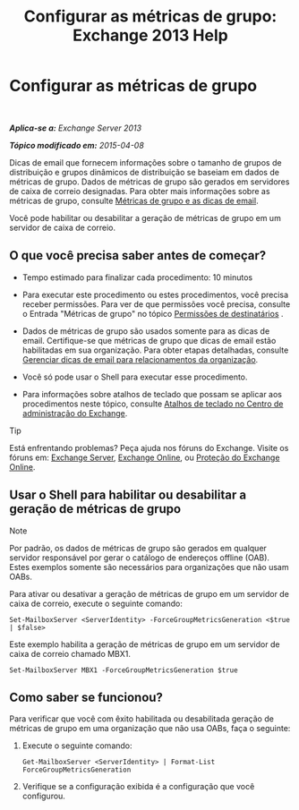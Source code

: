 ﻿---
title: 'Configurar as métricas de grupo: Exchange 2013 Help'
TOCTitle: Configurar as métricas de grupo
ms:assetid: 76ccd6a7-e2ec-42f4-9ab3-e8cc257ac896
ms:mtpsurl: https://technet.microsoft.com/pt-br/library/JJ649327(v=EXCHG.150)
ms:contentKeyID: 50485946
ms.date: 05/22/2018
mtps_version: v=EXCHG.150
ms.translationtype: MT
---

# Configurar as métricas de grupo

 

_**Aplica-se a:** Exchange Server 2013_

_**Tópico modificado em:** 2015-04-08_

Dicas de email que fornecem informações sobre o tamanho de grupos de distribuição e grupos dinâmicos de distribuição se baseiam em dados de métricas de grupo. Dados de métricas de grupo são gerados em servidores de caixa de correio designadas. Para obter mais informações sobre as métricas de grupo, consulte [Métricas de grupo e as dicas de email](group-metrics-and-mailtips-exchange-2013-help.md).

Você pode habilitar ou desabilitar a geração de métricas de grupo em um servidor de caixa de correio.

## O que você precisa saber antes de começar?

  - Tempo estimado para finalizar cada procedimento: 10 minutos

  - Para executar este procedimento ou estes procedimentos, você precisa receber permissões. Para ver de que permissões você precisa, consulte o Entrada "Métricas de grupo" no tópico [Permissões de destinatários](recipients-permissions-exchange-2013-help.md) .

  - Dados de métricas de grupo são usados somente para as dicas de email. Certifique-se que métricas de grupo que dicas de email estão habilitadas em sua organização. Para obter etapas detalhadas, consulte [Gerenciar dicas de email para relacionamentos da organização](manage-mailtips-for-organization-relationships-exchange-2013-help.md).

  - Você só pode usar o Shell para executar esse procedimento.

  - Para informações sobre atalhos de teclado que possam se aplicar aos procedimentos neste tópico, consulte [Atalhos de teclado no Centro de administração do Exchange](keyboard-shortcuts-in-the-exchange-admin-center-exchange-online-protection-help.md).


> [!TIP]
> Está enfrentando problemas? Peça ajuda nos fóruns do Exchange. Visite os fóruns em: <A href="https://go.microsoft.com/fwlink/p/?linkid=60612">Exchange Server</A>, <A href="https://go.microsoft.com/fwlink/p/?linkid=267542">Exchange Online</A>, ou <A href="https://go.microsoft.com/fwlink/p/?linkid=285351">Proteção do Exchange Online</A>.



## Usar o Shell para habilitar ou desabilitar a geração de métricas de grupo


> [!NOTE]
> Por padrão, os dados de métricas de grupo são gerados em qualquer servidor responsável por gerar o catálogo de endereços offline (OAB). Estes exemplos somente são necessários para organizações que não usam OABs.



Para ativar ou desativar a geração de métricas de grupo em um servidor de caixa de correio, execute o seguinte comando:

    Set-MailboxServer <ServerIdentity> -ForceGroupMetricsGeneration <$true | $false>

Este exemplo habilita a geração de métricas de grupo em um servidor de caixa de correio chamado MBX1.

    Set-MailboxServer MBX1 -ForceGroupMetricsGeneration $true

## Como saber se funcionou?

Para verificar que você com êxito habilitada ou desabilitada geração de métricas de grupo em uma organização que não usa OABs, faça o seguinte:

1.  Execute o seguinte comando:
    
        Get-MailboxServer <ServerIdentity> | Format-List ForceGroupMetricsGeneration

2.  Verifique se a configuração exibida é a configuração que você configurou.

